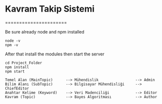 # Kavram Takip Sistemi
======================

Be sure already node and npm installed 

```
node -v 
npm -v
```

After that install the modules then start the server
```
cd Project_Folder
npm install 
npm start
```

```
Temel Alan (MainTopic)      --> Mühendislik                 --> Admin
Bilim Alanı (SubTopic)      --> Bilgisayar Mühendisliği     --> ChiefEditor
Anahtar Kelime (Keyword)    --> Veri Madenciliği            --> Editor
Kavram (Topic)              --> Bayes Algoritması           --> Author
```


